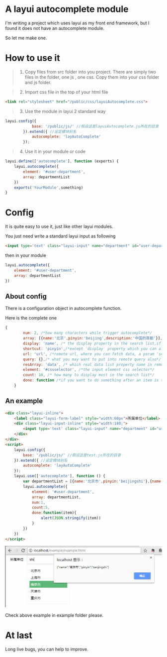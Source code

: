 # A layui autocomplete module
I'm writing a project which uses layui as my front end framework, but I found it does not have an autocomplete module.

So let me make one.

# How to use it
>1. Copy files from src folder into you project.
There are simply two files in the folder, one js , one css.
Copy them into your css folder and js folder.

>2. Import css file in the top of your html file
```html
<link rel="stylesheet" href="/public/css/layuiAutocomplete.css">
```
>3. Use the module in layui 2 standard way
```javascript
layui.config({
            base: '/public/js/' //假设这是layuiAutocomplete.js所在的目录
        }).extend({ //设定模块别名
            autocomplete: 'layAutoComplete'
        });
```
>4. Use it in your module or code
```javascript
layui.define(['autocomplete'], function (exports) {
    layui.autocomplete({
        element: '#user-department',
        array: departmentList
    })
    exports('YourModule',something)
}
```

# Config
It is quite easy to use it, just like other layui modules.

You just need write a standard layui input as following
```HTML
<input type='text' class="layui-input" name="department" id="user-department">
```
then in your module
```javascript
layui.autocomplete({
    element: '#user-department',
    array: departmentList
})
```

## About config
There is a configuration object in autocomplete function.

Here is the complete one
```javascript
{
        num: 2, /*how many characters while trigger autocomplete*/
        array: [{name:'北京',pinyin:'beijing',description:'中国的首都'}],/*a local array which contains all elements, you can ignore this if your data is from remote.*/
        display: 'name', /* the display property in the search list,if you don't set it,then it will treat list item as display label directly */
        shortcut: 'pinyin',/*except 'display' property which you can also use to search items. For example: when type “北京”, you may also type 'beijing' to search it, if you put 'beijing' in pinyin property */
        url: 'url', /*remote url, where you can fetch data, a param 'search' will pass the words you input with post method.*/
        query: {},/* what you may want to put into remote query also*/
        resArray: 'data', /* which real data list property name in remote respose */
        element: '#cssselector', /*the input element css selector*/
        count: 10, /* how many to display most in the search list*/
        done: function /*if you want to do something after an item is selected, then write a function here. And the selected item will be passed.*/
    }
```

## An example

```HTML
<div class="layui-inline">
    <label class="layui-form-label" style="width:60px">所属单位</label>
    <div class="layui-input-inline" style="width:180;">
        <input type='text' class="layui-input" name="department" id="user-department">
    </div>
</div>
<script>
    layui.config({
        base: '/public/js/' //假设这是test.js所在的目录
    }).extend({ //设定模块别名
        autocomplete: 'layAutoComplete'
    });
    layui.use(['autocomplete'], function () {
        var departmentList = [{name:'北京市',pinyin:'beijingshi'},{name:'上海市',pinyin:'shanghaishi'},{name:'南京市',pinyin:'nanjingshi'},{name:'天津市',pinyin:'tianjingshi'},{name:'重庆市',pinyin:'chongqingshi'}]
        layui.autocomplete({
            element: '#user-department',
            array: departmentList,
            num:1,
            count:5,
            done:function(item){
                alert(JSON.stringify(item))
            }
        })
    })
</script>
```
![Alt text](example.png)

Check above example in example folder please.

# At last
Long live bugs, you can help to improve.
